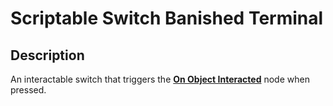 # Scriptable Switch Banished Terminal

## Description

An interactable switch that triggers the [**On Object Interacted**](../scripting/../../../scripting/events-customs/on-object-interacted.md) node when pressed.
